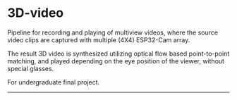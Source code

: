 # 3D-video

Pipeline for recording and playing of multiview videos, where the source video clips are captured with multiple (4X4) ESP32-Cam array.

The result 3D video is synthesized utilizing optical flow based point-to-point matching, and played depending on the eye position of the viewer, without special glasses.

For undergraduate final project.

---
